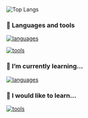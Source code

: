  
![Top Langs](https://github-readme-stats.vercel.app/api/top-langs/?username=luucas7&layout=compact&theme=dark)

### 🔧 Languages and tools 

[![languages](https://skillicons.dev/icons?i=python,react,java,php,bash,c,ts,js,html,css,sass)](https://skillicons.dev)

[![tools](https://skillicons.dev/icons?i=vscode,mysql,github,vite,nodejs,mongo,mui,figma,eclipse,express,maven,debian,androidstudio,bootstrap,docker,nginx,postman)](https://skillicons.dev)

### 🌱 I’m currently learning...

[![languages](https://skillicons.dev/icons?i=githubactions,ts)](https://skillicons.dev)


### 🔭 I would like to learn...

[![tools](https://skillicons.dev/icons?i=azure,flutter,unity,flask,next,firebase,rust,aws,elasticsearch,redis,tailwind,dotnet,go)](https://skillicons.dev)

<!--
**Luucas7/Luucas7** is a ✨ _special_ ✨ repository because its `README.md` (this file) appears on your GitHub profile.

Here are some ideas to get you started:

- 🔭 I’m currently working on ...
- 🌱 I’m currently learning ...
- 👯 I’m looking to collaborate on ...
- 🤔 I’m looking for help with ...
- 💬 Ask me about ...
- 📫 How to reach me: ...
- 😄 Pronouns: ...
- ⚡ Fun fact: ...
-->
